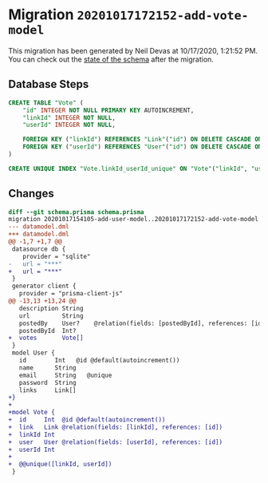 # Migration `20201017172152-add-vote-model`

This migration has been generated by Neil Devas at 10/17/2020, 1:21:52 PM.
You can check out the [state of the schema](./schema.prisma) after the migration.

## Database Steps

```sql
CREATE TABLE "Vote" (
    "id" INTEGER NOT NULL PRIMARY KEY AUTOINCREMENT,
    "linkId" INTEGER NOT NULL,
    "userId" INTEGER NOT NULL,

    FOREIGN KEY ("linkId") REFERENCES "Link"("id") ON DELETE CASCADE ON UPDATE CASCADE,
    FOREIGN KEY ("userId") REFERENCES "User"("id") ON DELETE CASCADE ON UPDATE CASCADE
)

CREATE UNIQUE INDEX "Vote.linkId_userId_unique" ON "Vote"("linkId", "userId")
```

## Changes

```diff
diff --git schema.prisma schema.prisma
migration 20201017154105-add-user-model..20201017172152-add-vote-model
--- datamodel.dml
+++ datamodel.dml
@@ -1,7 +1,7 @@
 datasource db {
    provider = "sqlite"
-   url = "***"
+   url = "***"
 }
 generator client {
   provider = "prisma-client-js"
@@ -13,13 +13,24 @@
   description String
   url         String
   postedBy    User?    @relation(fields: [postedById], references: [id])
   postedById  Int?
+  votes       Vote[]
 }
 model User {
   id        Int   @id @default(autoincrement())
   name      String
   email     String   @unique
   password  String
   links     Link[]
+}
+
+model Vote {
+  id     Int  @id @default(autoincrement())
+  link   Link @relation(fields: [linkId], references: [id])
+  linkId Int
+  user   User @relation(fields: [userId], references: [id])
+  userId Int
+
+  @@unique([linkId, userId])
 }
```


